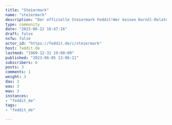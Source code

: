 ```yaml
---
title: "Steiermark" 
name: "steiermark"
description: "Der offizielle Steiermark Feddit!Wer keinen Kernöl-Related Content postiert wird entfernt."
type: community
date: "2023-06-22 16:47:16"
draft: false
nsfw: false
actor_id: "https://feddit.de/c/steiermark"
host: feddit.de
lastmod: "1969-12-31 19:00:00"
published: "2023-06-05 13:06:11"
subscribers: 6
posts: 3
comments: 1
weight: 3
dau: 3
wau: 3
mau: 3
instances:
- "feddit_de"
tags: 
- "feddit_de"

---
```

